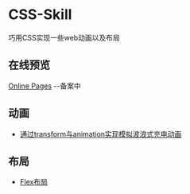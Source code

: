 # CSS-Skill
 巧用CSS实现一些web动画以及布局

## 在线预览

[Online Pages](http://www.srq.ink:8080/CSS-Skill)  --备案中

## 动画
+ [通过transform与animation实现模拟波浪式充电动画](https://github.com/srqAndwr/CSS-Skill/blob/main/css-chargingWave/README.md)  
  
  
  
## 布局
+ [Flex布局](https://github.com/srqAndwr/CSS-Skill/blob/main/css-chargingWave/README.md)  
